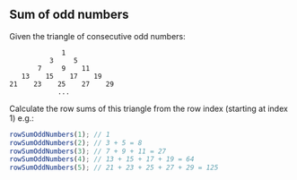 ## Sum of odd numbers

Given the triangle of consecutive odd numbers:
````
             1
          3     5
       7     9    11
   13    15    17    19
21    23    25    27    29
            ...
````
Calculate the row sums of this triangle from the row index (starting at index 1) e.g.:
````javascript
rowSumOddNumbers(1); // 1
rowSumOddNumbers(2); // 3 + 5 = 8
rowSumOddNumbers(3); // 7 + 9 + 11 = 27
rowSumOddNumbers(4); // 13 + 15 + 17 + 19 = 64
rowSumOddNumbers(5); // 21 + 23 + 25 + 27 + 29 = 125
